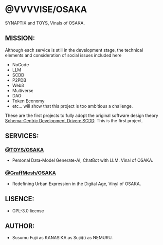 # @VVVVISE/OSAKA

SYNAPTIX and TOYS, Vinals of OSAKA.

## MISSION:

Although each service is still in the development stage, the technical elements and consideration of social issues included here
- NoCode
- LLM
- SCDD
- P2PDB
- Web3
- Multiverse
- DAO
- Token Economy
- etc...
will show that this project is too ambitious a challenge.

These are the first projects to fully adopt the original software design theory [Schema-Centric Development Driven: SCDD](https://gist.github.com/sujii/7791d4c762cb266fe82d189b303727f1). This is the first project.

## SERVICES:

### [@TOYS/OSAKA](https://github.com/T-O-Y-S/OSAKA)
- Personal Data-Model Generate-AI, ChatBot with LLM. Vinal of OSAKA.

### [@GraffMesh/OSAKA](https://github.com/graffmesh/OSAKA)
- Redefining Urban Expression in the Digital Age, Vinyl of OSAKA.

## LISENCE:

- GPL-3.0 license

## AUTHOR:

- Susumu Fujii as KANASIKA as Sujii(i) as NEMURU.
